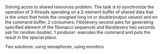 Solving acces to shared resources problem.
The task is to synchronize the operation of 3 threads operating on a 2-element buffer of shared data that is the union that holds the unsigned long int or double(output values) and on the command buffer. 
2 consumers: Fibb(every second asks for generating specified element of the fibonacci sequence) and Rand(every two seconds ask for random double).
1 producer: executes the command and puts the result in the special place.


Two solutions: using semaphores, using monitors. 

